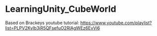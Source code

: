 # LearningUnity_CubeWorld
Based on Brackeys youtube tutorial:
https://www.youtube.com/playlist?list=PLPV2KyIb3jR5QFsefuO2RlAgWEz6EvVi6
